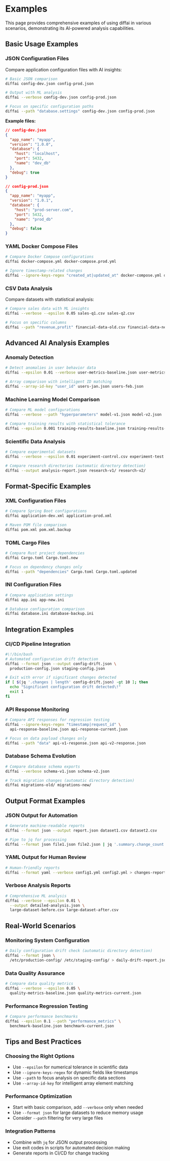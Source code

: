 # Examples

This page provides comprehensive examples of using diffai in various scenarios, demonstrating its AI-powered analysis capabilities.

## Basic Usage Examples

### JSON Configuration Files

Compare application configuration files with AI insights:

```bash
# Basic JSON comparison
diffai config-dev.json config-prod.json

# Output with ML analysis
diffai --verbose config-dev.json config-prod.json

# Focus on specific configuration paths
diffai --path "database.settings" config-dev.json config-prod.json
```

**Example files:**
```json
// config-dev.json
{
  "app_name": "myapp",
  "version": "1.0.0",
  "database": {
    "host": "localhost",
    "port": 5432,
    "name": "dev_db"
  },
  "debug": true
}

// config-prod.json  
{
  "app_name": "myapp",
  "version": "1.0.1",
  "database": {
    "host": "prod-server.com",
    "port": 5432,
    "name": "prod_db"
  },
  "debug": false
}
```

### YAML Docker Compose Files

```bash
# Compare Docker Compose configurations
diffai docker-compose.yml docker-compose.prod.yml

# Ignore timestamp-related changes
diffai --ignore-keys-regex "created_at|updated_at" docker-compose.yml docker-compose.new.yml
```

### CSV Data Analysis

Compare datasets with statistical analysis:

```bash
# Compare sales data with ML insights
diffai --verbose --epsilon 0.05 sales-q1.csv sales-q2.csv

# Focus on specific columns
diffai --path "revenue,profit" financial-data-old.csv financial-data-new.csv
```

## Advanced AI Analysis Examples

### Anomaly Detection

```bash
# Detect anomalies in user behavior data
diffai --epsilon 0.01 --verbose user-metrics-baseline.json user-metrics-current.json

# Array comparison with intelligent ID matching
diffai --array-id-key "user_id" users-jan.json users-feb.json
```

### Machine Learning Model Comparison

```bash
# Compare ML model configurations
diffai --verbose --path "hyperparameters" model-v1.json model-v2.json

# Compare training results with statistical tolerance
diffai --epsilon 0.001 training-results-baseline.json training-results-new.json
```

### Scientific Data Analysis

```bash
# Compare experimental datasets
diffai --verbose --epsilon 0.01 experiment-control.csv experiment-test.csv

# Compare research directories (automatic directory detection)
diffai --output analysis-report.json research-v1/ research-v2/
```

## Format-Specific Examples

### XML Configuration Files

```bash
# Compare Spring Boot configurations
diffai application-dev.xml application-prod.xml

# Maven POM file comparison
diffai pom.xml pom.xml.backup
```

### TOML Cargo Files

```bash
# Compare Rust project dependencies
diffai Cargo.toml Cargo.toml.new

# Focus on dependency changes only
diffai --path "dependencies" Cargo.toml Cargo.toml.updated
```

### INI Configuration Files

```bash
# Compare application settings
diffai app.ini app-new.ini

# Database configuration comparison
diffai database.ini database-backup.ini
```

## Integration Examples

### CI/CD Pipeline Integration

```bash
#\!/bin/bash
# Automated configuration drift detection
diffai --format json --output config-drift.json \
  production-config.json staging-config.json

# Exit with error if significant changes detected
if [ $(jq '.changes | length' config-drift.json) -gt 10 ]; then
  echo "Significant configuration drift detected\!"
  exit 1
fi
```

### API Response Monitoring

```bash
# Compare API responses for regression testing
diffai --ignore-keys-regex "timestamp|request_id" \
  api-response-baseline.json api-response-current.json

# Focus on data payload changes only
diffai --path "data" api-v1-response.json api-v2-response.json
```

### Database Schema Evolution

```bash
# Compare database schema exports
diffai --verbose schema-v1.json schema-v2.json

# Track migration changes (automatic directory detection)
diffai migrations-old/ migrations-new/
```

## Output Format Examples

### JSON Output for Automation

```bash
# Generate machine-readable reports
diffai --format json --output report.json dataset1.csv dataset2.csv

# Pipe to jq for processing
diffai --format json file1.json file2.json | jq '.summary.change_count'
```

### YAML Output for Human Review

```bash
# Human-friendly reports
diffai --format yaml --verbose config1.yml config2.yml > changes-report.yml
```

### Verbose Analysis Reports

```bash
# Comprehensive ML analysis
diffai --verbose --epsilon 0.01 \
  --output detailed-analysis.json \
  large-dataset-before.csv large-dataset-after.csv
```

## Real-World Scenarios

### Monitoring System Configuration

```bash
# Daily configuration drift check (automatic directory detection)
diffai --format json \
  /etc/production-config/ /etc/staging-config/ > daily-drift-report.json
```

### Data Quality Assurance

```bash
# Compare data quality metrics
diffai --verbose --epsilon 0.05 \
  quality-metrics-baseline.json quality-metrics-current.json
```

### Performance Regression Testing

```bash
# Compare performance benchmarks
diffai --epsilon 0.1 --path "performance_metrics" \
  benchmark-baseline.json benchmark-current.json
```

## Tips and Best Practices

### Choosing the Right Options

- Use `--epsilon` for numerical tolerance in scientific data
- Use `--ignore-keys-regex` for dynamic fields like timestamps
- Use `--path` to focus analysis on specific data sections
- Use `--array-id-key` for intelligent array element matching

### Performance Optimization

- Start with basic comparison, add `--verbose` only when needed
- Use `--format json` for large datasets to reduce memory usage
- Consider `--path` filtering for very large files

### Integration Patterns

- Combine with `jq` for JSON output processing
- Use exit codes in scripts for automated decision making
- Generate reports in CI/CD for change tracking

